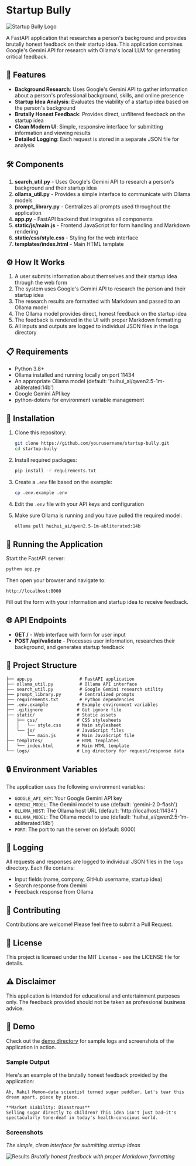# Startup Bully

![Startup Bully Logo](./demo/logo.png)

A FastAPI application that researches a person's background and provides brutally honest feedback on their startup idea. This application combines Google's Gemini API for research with Ollama's local LLM for generating critical feedback.

## 🚀 Features

- **Background Research**: Uses Google's Gemini API to gather information about a person's professional background, skills, and online presence
- **Startup Idea Analysis**: Evaluates the viability of a startup idea based on the person's background
- **Brutally Honest Feedback**: Provides direct, unfiltered feedback on the startup idea
- **Clean Modern UI**: Simple, responsive interface for submitting information and viewing results
- **Detailed Logging**: Each request is stored in a separate JSON file for analysis

## 🛠️ Components

1. **search_util.py** - Uses Google's Gemini API to research a person's background and their startup idea
2. **ollama_util.py** - Provides a simple interface to communicate with Ollama models
3. **prompt_library.py** - Centralizes all prompts used throughout the application
4. **app.py** - FastAPI backend that integrates all components
5. **static/js/main.js** - Frontend JavaScript for form handling and Markdown rendering
6. **static/css/style.css** - Styling for the web interface
7. **templates/index.html** - Main HTML template

## ⚙️ How It Works

1. A user submits information about themselves and their startup idea through the web form
2. The system uses Google's Gemini API to research the person and their startup idea
3. The research results are formatted with Markdown and passed to an Ollama model
4. The Ollama model provides direct, honest feedback on the startup idea
5. The feedback is rendered in the UI with proper Markdown formatting
6. All inputs and outputs are logged to individual JSON files in the logs directory

## 📋 Requirements

- Python 3.8+
- Ollama installed and running locally on port 11434
- An appropriate Ollama model (default: 'huihui_ai/qwen2.5-1m-abliterated:14b')
- Google Gemini API key
- python-dotenv for environment variable management

## 🔧 Installation

1. Clone this repository:
   ```bash
   git clone https://github.com/yourusername/startup-bully.git
   cd startup-bully
   ```

2. Install required packages:
   ```bash
   pip install -r requirements.txt
   ```

3. Create a `.env` file based on the example:
   ```bash
   cp .env.example .env
   ```

4. Edit the `.env` file with your API keys and configuration

5. Make sure Ollama is running and you have pulled the required model:
   ```bash
   ollama pull huihui_ai/qwen2.5-1m-abliterated:14b
   ```

## 🚀 Running the Application

Start the FastAPI server:

```bash
python app.py
```

Then open your browser and navigate to:

```
http://localhost:8000
```

Fill out the form with your information and startup idea to receive feedback.

## 🌐 API Endpoints

- **GET /** - Web interface with form for user input
- **POST /api/validate** - Processes user information, researches their background, and generates startup feedback

## 📁 Project Structure

```
├── app.py                  # FastAPI application
├── ollama_util.py          # Ollama API interface
├── search_util.py          # Google Gemini research utility
├── prompt_library.py       # Centralized prompts
├── requirements.txt        # Python dependencies
├── .env.example           # Example environment variables
├── .gitignore             # Git ignore file
├── static/                # Static assets
│   ├── css/               # CSS stylesheets
│   │   └── style.css      # Main stylesheet
│   └── js/                # JavaScript files
│       └── main.js        # Main JavaScript file
├── templates/             # HTML templates
│   └── index.html         # Main HTML template
└── logs/                  # Log directory for request/response data
```

## 🔒 Environment Variables

The application uses the following environment variables:

- `GOOGLE_API_KEY`: Your Google Gemini API key
- `GEMINI_MODEL`: The Gemini model to use (default: 'gemini-2.0-flash')
- `OLLAMA_HOST`: The Ollama host URL (default: 'http://localhost:11434')
- `OLLAMA_MODEL`: The Ollama model to use (default: 'huihui_ai/qwen2.5-1m-abliterated:14b')
- `PORT`: The port to run the server on (default: 8000)

## 📝 Logging

All requests and responses are logged to individual JSON files in the `logs` directory. Each file contains:

- Input fields (name, company, GitHub username, startup idea)
- Search response from Gemini
- Feedback response from Ollama

## 🤝 Contributing

Contributions are welcome! Please feel free to submit a Pull Request.

## 📄 License

This project is licensed under the MIT License - see the LICENSE file for details.

## ⚠️ Disclaimer

This application is intended for educational and entertainment purposes only. The feedback provided should not be taken as professional business advice.

## 📸 Demo

Check out the [demo directory](./demo) for sample logs and screenshots of the application in action.

### Sample Output

Here's an example of the brutally honest feedback provided by the application:

```
Ah, Rahil Memon—data scientist turned sugar peddler. Let's tear this dream apart, piece by piece.

**Market Viability: Disastrous**
Selling sugar directly to children? This idea isn't just bad—it's spectacularly tone-deaf in today's health-conscious world.
```

### Screenshots

*The simple, clean interface for submitting startup ideas*

![Results](./demo/images/example3.png)
*Brutally honest feedback with proper Markdown formatting*
